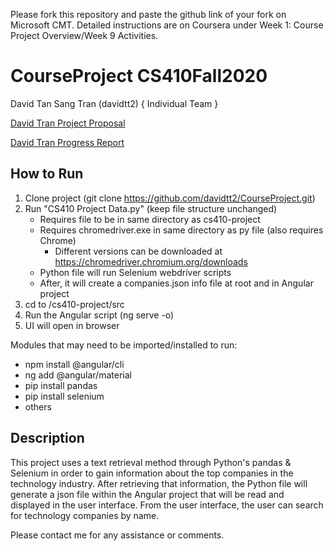 Please fork this repository and paste the github link of your fork on Microsoft CMT. Detailed instructions are on Coursera under Week 1: Course Project Overview/Week 9 Activities.

# CourseProject CS410Fall2020 
David Tan Sang Tran (davidtt2) { Individual Team }

[David Tran Project Proposal](https://github.com/davidtt2/CourseProject/blob/main/CS410%20Project%20Proposal.pdf)

[David Tran Progress Report](https://github.com/davidtt2/CourseProject/blob/main/CS410%20Project%20Progress%20Report.pdf)

## How to Run
1) Clone project (git clone https://github.com/davidtt2/CourseProject.git)
2) Run "CS410 Project Data.py" (keep file structure unchanged)
	- Requires file to be in same directory as cs410-project
	- Requires chromedriver.exe in same directory as py file 
		(also requires Chrome)
		- Different versions can be downloaded at https://chromedriver.chromium.org/downloads
	- Python file will run Selenium webdriver scripts
	- After, it will create a companies.json info file 
	  at root and in Angular project
3) cd to /cs410-project/src
4) Run the Angular script (ng serve -o)
5) UI will open in browser

Modules that may need to be imported/installed to run:
  - npm install @angular/cli
  - ng add @angular/material 
  - pip install pandas
  - pip install selenium
  - others
  
## Description
This project uses a text retrieval method through Python's pandas & Selenium in order to gain information about the top companies in the technology industry. After retrieving that information, the Python file will generate a json file within the Angular project that will be read and displayed in the user interface. From the user interface, the user can search for technology companies by name.

Please contact me for any assistance or comments. 
